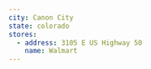 ```yaml
---
city: Canon City
state: colorado
stores:
  - address: 3105 E US Highway 50
    name: Walmart
---
```

